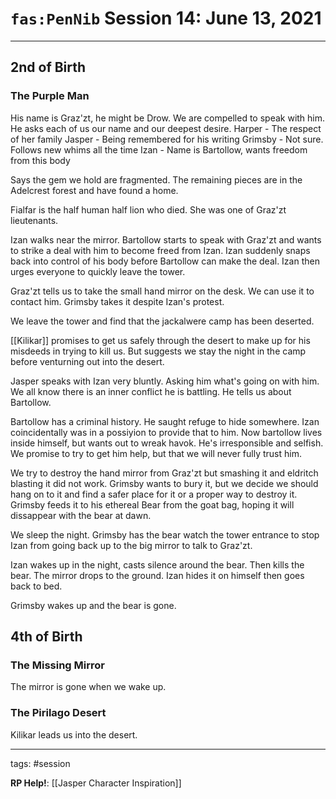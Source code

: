 # `fas:PenNib` Session 14: June 13, 2021
---

## 2nd of Birth

### The Purple Man
His name is Graz'zt, he might be Drow. We are compelled to speak with him. He asks each of us our name and our deepest desire.
Harper - The respect of her family
Jasper - Being remembered for his writing
Grimsby - Not sure. Follows new whims all the time
Izan - Name is Bartollow, wants freedom from this body

Says the gem we hold are fragmented. The remaining pieces are in the Adelcrest forest and have found a home.

Fialfar is the half human half lion who died. She was one of Graz'zt lieutenants.

Izan walks near the mirror. Bartollow starts to speak with Graz'zt and wants to strike a deal with him to become freed from Izan. Izan suddenly snaps back into control of his body before Bartollow can make the deal. Izan then urges everyone to quickly leave the tower.

Graz'zt tells us to take the small hand mirror on the desk. We can use it to contact him. Grimsby takes it despite Izan's protest.

We leave the tower and find that the jackalwere camp has been deserted.

[[Kilikar]] promises to get us safely through the desert to make up for his misdeeds in trying to kill us. But  suggests we stay the night in the camp before venturning out into the desert.

Jasper speaks with Izan very bluntly. Asking him what's going on with him. We all know there is an inner conflict he is battling. He tells us about Bartollow.

Bartollow has a criminal history. He saught refuge to hide somewhere. Izan coincidentally was in a possiyion to provide that to him. Now bartollow lives inside himself, but wants out to wreak havok. He's irresponsible and selfish. We promise to try to get him help, but that we will never fully trust him.

We try to destroy the hand mirror from Graz'zt but smashing it and eldritch blasting it did not work. Grimsby wants to bury it, but we decide we should hang on to it and find a safer place for it or a proper way to destroy it. Grimsby feeds it to his ethereal Bear from the goat bag, hoping it will dissappear with the bear at dawn.

We sleep the night. Grimsby has the bear watch the tower entrance to stop Izan from going back up to the big mirror to talk to Graz'zt.

Izan wakes up in the night, casts silence around the bear. Then kills the bear. The mirror drops to the ground. Izan hides it on himself then goes back to bed.

Grimsby wakes up and the bear is gone.

## 4th of Birth
### The Missing Mirror
The mirror is gone when we wake up.

### The Pirilago Desert
Kilikar leads us into the desert.

---

tags: #session

**RP Help!**: [[Jasper Character Inspiration]]